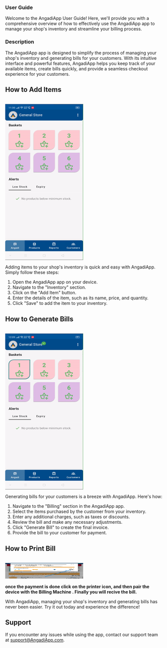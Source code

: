 ### User Guide

Welcome to the AngadiApp User Guide! Here, we'll provide you with a comprehensive overview of how to effectively use the AngadiApp app to manage your shop's inventory and streamline your billing process.

### Description

The AngadiApp app is designed to simplify the process of managing your shop's inventory and generating bills for your customers. With its intuitive interface and powerful features, AngadiApp helps you keep track of your available items, create bills quickly, and provide a seamless checkout experience for your customers.

## How to Add Items
<br>

<div style="width: 250px; height: 500px; overflow: hidden;">
  <img src="\.vitepress\assets\add_item.gif" alt="Add Items" style="width: 100%; height: 100%;">
</div>

Adding items to your shop's inventory is quick and easy with AngadiApp. Simply follow these steps:

1. Open the AngadiApp app on your device.
2. Navigate to the "Inventory" section.
3. Click on the "Add Item" button.
4. Enter the details of the item, such as its name, price, and quantity.
5. Click "Save" to add the item to your inventory.

## How to Generate Bills
<br>

<div style="width: 250px; height: 500px; overflow: hidden;">
  <img src="\.vitepress\assets\make_bill.gif" alt="Generate Bills" style="width: 100%; height: 100%;">
</div>

Generating bills for your customers is a breeze with AngadiApp. Here's how:

1. Navigate to the "Billing" section in the AngadiApp app.
2. Select the items purchased by the customer from your inventory.
3. Enter any additional charges, such as taxes or discounts.
4. Review the bill and make any necessary adjustments.
5. Click "Generate Bill" to create the final invoice.
6. Provide the bill to your customer for payment.


## How to Print Bill
<br>


<img src="\.vitepress\assets\7.jpeg" width="250" height="50">

**once the payment is done click on the printer icon, and then pair the device with the Billing Machine . Finally you will recive the bill.**



With AngadiApp, managing your shop's inventory and generating bills has never been easier. Try it out today and experience the difference!

## Support

If you encounter any issues while using the app, contact our support team at support@AngadiApp.com.
